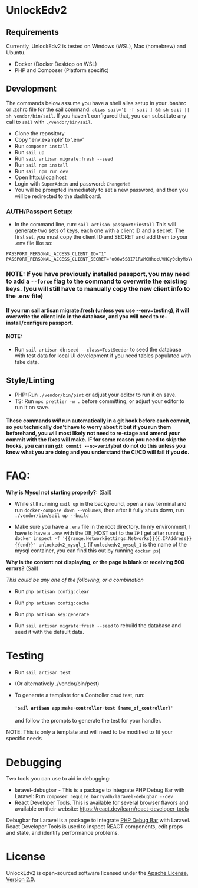 # UnlockEdv2

## Requirements

Currently, UnlockEdv2 is tested on Windows (WSL), Mac (homebrew) and Ubuntu.

-   Docker (Docker Desktop on WSL)
-   PHP and Composer (Platform specific)

## Development

The commands below assume you have a shell alias setup in your .bashrc or .zshrc file for the sail command: `alias sail='[ -f sail ] && sh sail || sh vendor/bin/sail`. If you haven't configured that, you can substitute any call to `sail` with `./vendor/bin/sail`.

-   Clone the repository
-   Copy ‘.env.example’ to ‘.env’
-   Run `composer install`
-   Run `sail up`
-   Run `sail artisan migrate:fresh --seed`
-   Run `sail npm install`
-   Run `sail npm run dev`
-   Open http://localhost
-   Login with `SuperAdmin` and password: `ChangeMe!`
-   You will be prompted immediately to set a new password, and then you will be redirected to the dashboard.

### AUTH/Passport Setup:

-   In the command line, run: `sail artisan passport:install`
    This will generate two sets of keys, each one with a client ID and a secret. The first set, you must copy the client ID and SECRET and add them to your .env file like so:

```
PASSPORT_PERSONAL_ACCESS_CLIENT_ID="1"
PASSPORT_PERSONAL_ACCESS_CLIENT_SECRET="o06w5S8I71RVMGHhocUVHCy0cbyMoVqxsHB8Rd3I"
```

### NOTE: If you have previously installed passport, you may need to add a `--force` flag to the command to overwrite the existing keys. (you will still have to manually copy the new client info to the .env file)

#### If you run sail artisan migrate:fresh (unless you use --env=testing), it will overwrite the client info in the database, and you will need to re-install/configure passport.

#### NOTE:

-   Run `sail artisan db:seed --class=TestSeeder` to seed the database with test data for local UI development if you need tables populated with fake data.

## Style/Linting

-   PHP: Run `./vendor/bin/pint` or adjust your editor to run it on save.
-   TS: Run `npx prettier -w .` before committing, or adjust your editor to run it on save.

#### These commands _will_ run automatically in a git hook before each commit, so you technically don't have to worry about it but if you run them beforehand, you will most likely not need to re-stage and amend your commit with the fixes will make. IF for some reason you need to skip the hooks, you can run `git commit --no-verify`but do not do this unless you know what you are doing and you understand the CI/CD will fail if you do.

# FAQ:

**Why is Mysql not starting properly?:** (Sail)

-   While still running `sail up` in the background, open a new terminal and run `docker-compose down --volumes`, then after it fully shuts down, run `./vendor/bin/sail up --build`

-   Make sure you have a `.env` file in the root directory. In my environment, I have to have a `.env` with the DB_HOST set to the `IP` I get after running `docker inspect -f '{{range.NetworkSettings.Networks}}{{.IPAddress}}{{end}}' unlockedv2_mysql_1` (if `unlockedv2_mysql_1` is the name of the mysql container, you can find this out by running `docker ps`)

**Why is the content not displaying, or the page is blank or receiving 500 errors?** (Sail)

_This could be any one of the following, or a combination_

-   Run `php artisan config:clear`
-   Run `php artisan config:cache`

-   Run `php artisan key:generate`

-   Run `sail artisan migrate:fresh --seed` to rebuild the database and seed it with the default data.

# Testing

-   Run `sail artisan test`
-   (Or alternatively ./vendor/bin/pest)

-   To generate a template for a Controller crud test, run:
    #### `'sail artisan app:make-controller-test {name_of_controller}'`
    and follow the prompts to generate the test for your handler.

NOTE: This is only a template and will need to be modified to fit your specific needs

# Debugging

Two tools you can use to aid in debugging:

-   laravel-debugbar - This is a package to integrate PHP Debug Bar with Laravel: Run `composer require barryvdh/laravel-debugbar --dev`
-   React Developer Tools. This is available for several browser flavors and available on their website: https://react.dev/learn/react-developer-tools

Debugbar for Laravel is a package to integrate [PHP Debug Bar](http://phpdebugbar.com/) with Laravel. React Developer Tools is used to inspect REACT components, edit props and state, and identify performance problems.

# License

UnlockEdv2 is open-sourced software licensed under the [Apache License, Version 2.0](https://opensource.org/license/apache-2-0/).

